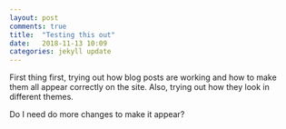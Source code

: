 ```yaml
---
layout: post
comments: true
title:  "Testing this out"
date:   2018-11-13 10:09
categories: jekyll update
---
```


First thing first, trying out how blog posts are working and how to make them all appear correctly on the site. 
Also, trying out how they look in different themes.

Do I need do more changes to make it appear?

[jekyll-docs]: https://jekyllrb.com/docs/home
[jekyll-gh]:   https://github.com/jekyll/jekyll
[jekyll-talk]: https://talk.jekyllrb.com/
